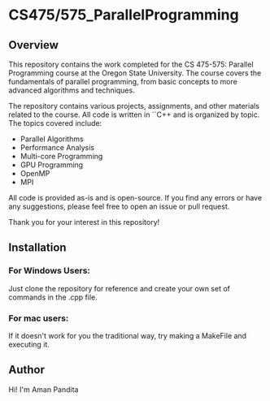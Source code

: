 # CS475/575_ParallelProgramming

## Overview
This repository contains the work completed for the CS 475-575: Parallel Programming course at the Oregon State University. The course covers the fundamentals of parallel programming, from basic concepts to more advanced algorithms and techniques.

The repository contains various projects, assignments, and other materials related to the course. All code is written in ``C++ and is organized by topic. The topics covered include:

- Parallel Algorithms
- Performance Analysis
- Multi-core Programming
- GPU Programming
- OpenMP
- MPI

All code is provided as-is and is open-source. If you find any errors or have any suggestions, please feel free to open an issue or pull request.

Thank you for your interest in this repository!

## Installation
### For Windows Users:
Just clone the repository for reference and create your own set of commands in the .cpp file.

### For mac users:
If it doesn't work for you the traditional way, try making a MakeFile and executing it.


## Author
Hi! I'm Aman Pandita
